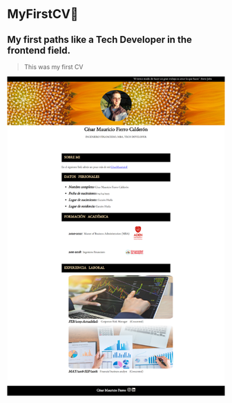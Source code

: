 # MyFirstCV:page_facing_up:

## My first paths like a Tech Developer in the frontend field.

> This was my first CV 

![this is an image](https://github.com/celfiew/MyFirstCV/blob/main/img/celfiew.github.io_MyFirstCV_.png)
